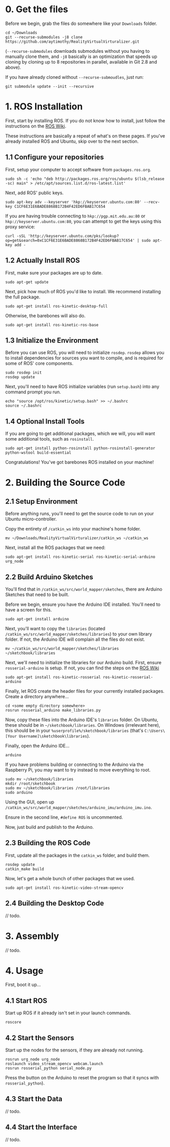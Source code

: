 # 0. Get the files

Before we begin, grab the files do somewhere like your `Downloads` folder.

    cd ~/Downloads
    git --recurse-submodules -j8 clone https://github.com/aytimothy/RealityVirtualVirturalizer.git
    
(`--recurse-submodules` downloads submodules without you having to manually clone them, and `-j8` basically is an optimization that speeds up cloning by cloning up to 8 repositories in parallel, available in Git 2.8 and above).

If you have already cloned without `--recurse-submoudles`, just run:

    git submodule update --init --recursive

# 1. ROS Installation

First, start by installing ROS. If you do not know how to install, just follow the instructions on the [ROS Wiki](http://wiki.ros.org/kinetic/Installation/Ubuntu).

These instructions are basically a repeat of what's on these pages. If you've already installed ROS and Ubuntu, skip over to the next section.

## 1.1 Configure your repositories

First, setup your computer to accept software from `packages.ros.org`.

    sudo sh -c 'echo "deb http://packages.ros.org/ros/ubuntu $(lsb_release -sc) main" > /etc/apt/sources.list.d/ros-latest.list'

Next, add ROS' public keys.

    sudo apt-key adv --keyserver 'hkp://keyserver.ubuntu.com:80' --recv-key C1CF6E31E6BADE8868B172B4F42ED6FBAB17C654
	
If you are having trouble connecting to `hkp://pgp.mit.edu.au:80` or `hkp://keyserver.ubuntu.com:80`, you can attempt to get the keys using this proxy service:

    curl -sSL 'http://keyserver.ubuntu.com/pks/lookup?op=get&search=0xC1CF6E31E6BADE8868B172B4F42ED6FBAB17C654' | sudo apt-key add -
	
## 1.2 Actually Install ROS

First, make sure your packages are up to date.

    sudo apt-get update
	
Next, pick how much of ROS you'd like to install. We recommend installing the full package.

    sudo apt-get install ros-kinetic-desktop-full
	
Otherwise, the barebones will also do.

    sudo apt-get install ros-kinetic-ros-base
	
## 1.3 Initialize the Environment

Before you can use ROS, you will need to initialize `rosdep`. `rosdep` allows you to install dependencies for sources you want to compile, and is required for some of ROS' core components.

    sudo rosdep init
    rosdep update

Next, you'll need to have ROS initialize variables (run `setup.bash`) into any command prompt you run.

    echo "source /opt/ros/kinetic/setup.bash" >> ~/.bashrc
    source ~/.bashrc

## 1.4 Optional Install Tools

If you are going to get additional packages, which we will, you will want some additional tools, such as `rosinstall`.

    sudo apt-get install python-rosinstall python-rosinstall-generator python-wstool build-essential

Congratulations! You've got barebones ROS installed on your machine!

# 2. Building the Source Code

## 2.1 Setup Environment

Before anything runs, you'll need to get the source code to run on your Ubuntu micro-controller.

Copy the entirety of `/catkin_ws` into your machine's home folder.

    mv ~/Downloads/RealityVirtualVirturalizer/catkin_ws ~/catkin_ws

Next, install all the ROS packages that we need:

    sudo apt-get install ros-kinetic-serial ros-kinetic-serial-arduino urg_node

## 2.2 Build Arduino Sketches

You'll find that in `/catkin_ws/src/world_mapper/sketches`, there are Arduino Sketches that need to be built.
	
Before we begin, ensure you have the Arduino IDE installed. You'll need to have a screen for this.

    sudo apt-get install arduino

Next, you'll want to copy the `libraries` (located `/catkin_ws/src/world_mapper/sketches/libraries`) to your own library folder. If not, the Arduino IDE will complain all the files do not exist.

    mv ~/catkin_ws/src/world_mapper/sketches/libraries ~/sketchbook/libraries

Next, we'll need to initialize the libraries for our Arduino build. First, ensure `rosserial-arduino` is setup. If not, you can find the steps on the [ROS Wiki](http://wiki.ros.org/rosserial_arduino/Tutorials/Arduino%20IDE%20Setup)

    sudo apt-get install ros-kinetic-rosserial ros-kinetic-rosserial-arduino
	
Finally, let ROS create the header files for your currently installed packages. Create a directory anywhere...

    cd <some empty directory somewhere>
    rosrun rosserial_arduino make_libraries.py

Now, copy these files into the Arduino IDE's `libraries` folder. On Ubuntu, these should be in `~/sketchbook/libraries`. On Windows (irrelevant here), this should be in your `%userprofile%/sketchbook/libraries` (that's `C:\Users\[Your Username]\sketchbook\libraries`).

Finally, open the Arduino IDE...

    arduino
	
If you have problems building or connecting to the Arduino via the Raspberry Pi, you may want to try instead to move everything to root.

    sudo mv ~/sketchbook/libraries
	mkdir /root/sketchbook
	sudo mv ~/sketchbook/libraries /root/libraries
	sudo arduino

Using the GUI, open up `/catkin_ws/src/world_mapper/sketches/arduino_imu/arduino_imu.ino`.

Ensure in the second line, `#define ROS` is uncommented.

Now, just build and publish to the Arduino.

## 2.3 Building the ROS Code

First, update all the packages in the `catkin_ws` folder, and build them.

    rosdep update
    catkin_make build
    
Now, let's get a whole bunch of other packages that we used.

    sudo apt-get install ros-kinetic-video-stream-opencv

## 2.4 Building the Desktop Code

// todo.

# 3. Assembly

// todo.

# 4. Usage

First, boot it up...

## 4.1 Start ROS

Start up ROS if it already isn't set in your launch commands.

    roscore
    
## 4.2 Start the Sensors

Start up the nodes for the sensors, if they are already not running.

    rosrun urg_node urg_node
    roslaunch video_stream_opencv webcam.launch
    rosrun rosserial_python serial_node.py

Press the button on the Arduino to reset the program so that it syncs with `rosserial_python`).

## 4.3 Start the Data

// todo.

## 4.4 Start the Interface

// todo.
